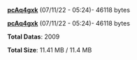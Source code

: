 [**pcAq4gxk**](/data/pcAq4gxk.txt) (07/11/22 - 05:24)- 46118 bytes

[**pcAq4gxk**](/data/pcAq4gxk.txt) (07/11/22 - 05:24)- 46118 bytes

**Total Datas**: 2009

**Total Size**: 11.41 MB / 11.4 MB